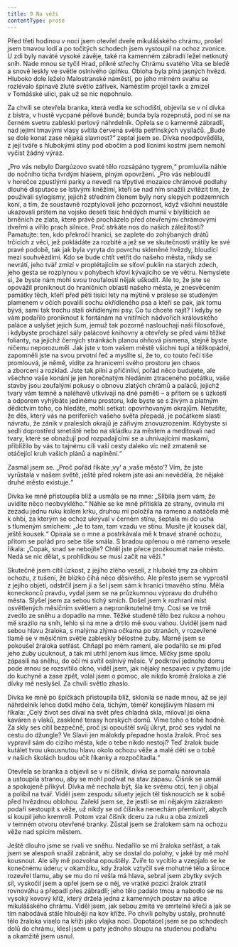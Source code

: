 ```yaml
---
title: 9 Na věži
contentType: prose
---
```


<section>

Před třetí hodinou v noci jsem otevřel dveře mikulášského chrámu, prošel jsem tmavou lodí a po točitých schodech jsem vystoupil na ochoz zvonice. U zdi byly naváté vysoké závěje, také na kamenném zábradlí ležel netknutý sníh. Nade mnou se tyčil Hrad, příkré střechy Chrámu svatého Víta se bledě a snově leskly ve světle oslnivého úplňku. Obloha byla plná jasných hvězd. Hluboko dole leželo Malostranské náměstí, po jeho mírném svahu se rozlévalo špinavě žluté světlo zářivek. Náměstím projel taxík a zmizel v Tomášské ulici, pak už se nic nepohnulo.

Za chvíli se otevřela branka, která vedla ke schodišti, objevila se v ní dívka z bistra, v hustě vycpané péřové bundě; bunda byla rozepnutá, pod ní se na černém svetru zableskl perlový náhrdelník. Opřela se o kamenné zábradlí, nad jejími tmavými vlasy svítila červená světla petřínských vysílačů. „Bude se dole konat zase nějaká slavnost?“ zeptal jsem se. Dívka neodpověděla, z její tváře s hlubokými stíny pod obočím a pod lícními kostmi jsem nemohl vyčíst žádný výraz.

„Pro vás nebylo Dargúzovo svaté tělo rozsápáno tygrem,“ promluvila náhle do nočního ticha tvrdým hlasem, plným opovržení. „Pro vás nebloudil v horečce zpustlými parky a nevedl na třpytivé mozaice chrámové podlahy dlouhé disputace se lstivými kněžími, kteří se nad ním snažili zvítězit tím, že používali sylogismy, jejichž středním členem byly nory slepých podzemních koní, a tím, že soustavně rozptylovali jeho pozornost, když všichni neustále ukazovali prstem na vojsko deseti tisíc hnědých mumií v blyštících se brněních ze zlata, které právě procházelo před otevřenými chrámovými dveřmi a vířilo prach silnice. Proč strkáte nos do našich záležitostí? Pamatujte: ten, kdo překročí hranici, se zaplete do zohýbaných drátů trčících z věcí, jež pokládáte za rozbité a jež se ve skutečnosti vrátily ke své pravé podobě, tak jak byla vyryta do povrchu skleněné hvězdy, bloudící mezi souhvězdími. Kdo se bude chtít vetřít do našeho města, nikdy se nevrátí, jeho tvář zmizí v proplétajícím se síťoví puklin na starých zdech, jeho gesta se rozplynou v pohybech křoví kývajícího se ve větru. Nemyslete si, že byste nám mohl svou troufalostí nějak uškodit. Ale to, že jste se opovážil proniknout do hraničních oblastí našeho města, je znesvěcením památky těch, kteří před pěti tisíci lety na mýtině v pralese se studeným plamenem v očích povalili sochu okřídleného psa a kteří se pak, jak tomu bývá, sami tak trochu stali okřídlenými psy. Co tu chcete najít? I kdyby se vám podařilo proniknout k fontánám na vnitřních nádvořích královského paláce a uslyšet jejich šum, jemuž tak pozorně naslouchají naši filosofové, i kdybyste procházel sály palácové knihovny a otevřely se před vámi těžké folianty, na jejichž černých stránkách planou ohňová písmena, stejně byste ničemu neporozuměl. Jak jste v tom vašem městě všichni tupí a těžkopádní, zapomněli jste na svou prvotní řeč a myslíte si, že to, co touto řečí tiše promlouvá, je němé, vidíte za hranicemi svého prostoru jen chaos a zborcení a rozklad. Jste tak pilní a přičinliví, pořád něco budujete, ale všechno vaše konání je jen horečnatým hledáním ztraceného počátku, vaše stavby jsou zoufalými pokusy o obnovu zlatých chrámů a paláců, jejichž tvary vám temně a naléhavě utkvívají na dně paměti – a přitom se s úzkostí a odporem vyhýbáte jedinému prostoru, kde byste se s živým a platným dědictvím toho, co hledáte, mohli setkat: opovrhovaným okrajům. Netušíte, že děs, který vás na periferiích vašeho světa přepadá, je počátkem slasti návratu, že zánik v pralesích okrajů je zářivým znovuzrozením. Kdybyste si sedli doprostřed smetiště nebo na skládku za městem a meditovali nad tvary, které se obnažují pod rozpadajícími se a uhnívajícími maskami, přiblížilo by vás to tajnému cíli vaší cesty daleko víc než zmateně se otáčející kruh vašich plánů a naplnění.“

Zasmál jsem se. „Proč pořád říkáte ‚vy‘ a ‚vaše město‘? Vím, že jste vyrůstala v našem světě, ještě před rokem jste asi ani nevěděla, že nějaké druhé město existuje.“

Dívka ke mně přistoupila blíž a usmála se na mne: „Slíbila jsem vám, že uvidíte něco neobvyklého.“ Náhle se ke mně přitiskla ze strany, ovinula mi zezadu jednu ruku kolem krku, druhou mi položila na rameno a natáčela mě k ohbí, za kterým se ochoz ukrýval v černém stínu, šeptala mi do ucha s tlumeným smíchem: „Je to tam, tam vzadu ve stínu. Musíte jít kousek dál, ještě kousek.“ Opírala se o mne a postrkávala mě k tmavé straně ochozu, přitom se pořád pro sebe tiše smála. S bradou opřenou o mé rameno vesele říkala: „Copak, snad se nebojíte? Chtěl jste přece prozkoumat naše město. Nedá se nic dělat, s prohlídkou se musí začít na věži.“

Skutečně jsem cítil úzkost, z jejího zlého veselí, z hluboké tmy za ohbím ochozu, z tušení, že blízko číhá něco děsivého. Ale přesto jsem se vyprostil z jejího objetí, odstrčil jsem ji a šel jsem sám k hranici tmavého stínu. Měla koneckonců pravdu, vydal jsem se na průzkumnou výpravu do druhého města. Slyšel jsem za sebou tichý smích. Došel jsem k rozhraní míst osvětlených měsíčním světlem a neproniknutelné tmy. Cosi se ve tmě zvedlo ze sněhu a dopadlo na mne. Těžké studené tělo bez rukou a nohou mě srazilo na sníh, lehlo si na mne a drtilo mě svou vahou. Uviděl jsem nad sebou hlavu žraloka, s malýma zlýma očkama po stranách, v rozevřené tlamě se v měsíčním světle zableskly bělostné zuby. Marně jsem se pokoušel žraloka setřást. Chňapl po mém rameni, ale podařilo se mi před jeho zuby ucuknout, a tak mi utrhl jenom kus límce. Mlčky jsme spolu zápasili na sněhu, do očí mi svítil oslnivý měsíc. V podkroví jednoho domu pode mnou se rozsvítilo okno, viděl jsem, jak nějaký nespavec v pyžamu jde do kuchyně a zase zpět, volal jsem o pomoc, ale nikdo kromě žraloka a zlé dívky mě neslyšel. Za chvíli světlo zhaslo.

Dívka ke mně po špičkách přistoupila blíž, sklonila se nade mnou, až se její náhrdelník lehce dotkl mého čela, tichým, téměř konejšivým hlasem mi říkala: „Celý život ses díval na svět přes chladná skla, miloval jsi okna kaváren a vlaků, zasklené terasy horských domů. Víme toho o tobě hodně. Za skly ses cítil bezpečně, proč jsi opouštěl svůj úkryt, proč ses vydal na cestu do džungle? Ve Slavii jen málokdy přepadne hosta žralok. Proč ses vypravil sám do cizího města, kde o tebe nikdo nestojí? Teď žralok bude kutálet tvou ukousnutou hlavu okolo ochozu věže a malé děti se o tobě v našich školách budou učit říkanky a rozpočítadla.“

Otevřela se branka a objevil se v ní číšník, dívka se pomalu narovnala a ustoupila stranou, aby se mohl podívat na stav zápasu. Číšník se usmál a spokojeně přikývl. Dívka mě nechala být, šla ke svému otci, ten ji objal a políbil na tvář. Viděl jsem zespodu siluety jejich těl tisknoucích se k sobě před hvězdnou oblohou. Zařekl jsem se, že jestli se mi nějakým zázrakem podaří sestoupit s věže, už nikdy se od číšníka nenechám přemluvit, abych si koupil jeho kremroli. Potom vzal číšník dceru za ruku a oba zmizeli v temném otvoru otevřené branky. Zůstal jsem se žralokem sám na ochozu věže nad spícím městem.

Ještě dlouho jsme se rvali ve sněhu. Nedařilo se mi žraloka setřást, a tak jsem se alespoň snažil zabránit, aby se dostal do polohy, v jaké by mě mohl kousnout. Ale síly mě pozvolna opouštěly. Zvíře to vycítilo a vzepjalo se ke konečnému úderu; v okamžiku, kdy žralok vztyčil své mohutné tělo a široce rozevřel tlamu, aby se mu do ní vešla má hlava, sebral jsem zbytky svých sil, vyskočil jsem a opřel jsem se o něj, ve vratké pozici žralok ztratil rovnováhu a přepadl přes zábradlí; jeho tělo padalo tmou a nabodlo se na vysoký kovový kříž, který držela jedna z kamenných postav na atice mikulášského chrámu. Viděl jsem, jak sebou zmítá ve smrtelné křeči a jak se tím nabodává stále hlouběji na kov kříže. Po chvíli pohyby ustaly, prohnuté tělo žraloka viselo na kříži jako vlajka noci. Dopotácel jsem se po schodech dolů do chrámu, klesl jsem u paty jednoho sloupu na studenou podlahu a okamžitě jsem usnul.

</section>
